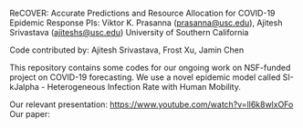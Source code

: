 ReCOVER: Accurate Predictions and Resource Allocation for COVID-19 Epidemic Response
PIs: Viktor K. Prasanna (prasanna@usc.edu), Ajitesh Srivastava (ajiteshs@usc.edu)
University of Southern California

Code contributed by: Ajitesh Srivastava, Frost Xu, Jamin Chen

This repository contains some codes for our ongoing work on NSF-funded project on COVID-19 forecasting.
We use a novel epidemic model called SI-kJalpha - Heterogeneous Infection Rate with Human Mobility.

Our relevant presentation: https://www.youtube.com/watch?v=ll6k8wlxOFo
Our paper: 
